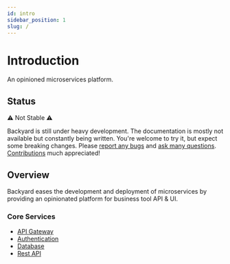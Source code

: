 ```yaml
---
id: intro
sidebar_position: 1
slug: /
---
```


# Introduction

An opinioned microservices platform.

## Status
:warning: Not Stable :warning:

Backyard is still under heavy development. The documentation is mostly not available but constantly being written. You're welcome to try it, but expect some breaking changes. Please [report any bugs](https://github.com/elwood-technology/backyard/issues/new/choose) and [ask many questions](https://github.com/elwood-technology/backyard/discussions). [Contributions](https://github.com/elwood-technology/backyard#contributing) much appreciated!

## Overview
Backyard eases the development and deployment of microservices by providing an opinionated platform for business tool API & UI.

### Core Services
- [API Gateway](./packages/service/kong)
- [Authentication](./packages/service/gotrue)
- [Database](./packages/service/postgres)
- [Rest API](./packages/service/postgrest)
